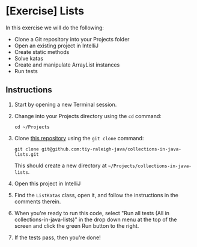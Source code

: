 # [Exercise] Lists

In this exercise we will do the following:

* Clone a Git repository into your Projects folder
* Open an existing project in IntelliJ
* Create static methods
* Solve katas
* Create and manipulate ArrayList instances
* Run tests

## Instructions

1. Start by opening a new Terminal session.

2. Change into your Projects directory using the `cd` command:

	`cd ~/Projects`

3. Clone [this repository](https://github.com/tiy-raleigh-java/collections-in-java-lists) using the `git clone` command:

	`git clone git@github.com:tiy-raleigh-java/collections-in-java-lists.git`

	This should create a new directory at `~/Projects/collections-in-java-lists`.

4. Open this project in IntelliJ

5. Find the `ListKatas` class, open it, and follow the instructions in the comments therein.

6. When you're ready to run this code, select "Run all tests (All in collections-in-java-lists)" in the drop down menu at the top of the screen and click the green Run button to the right.

7. If the tests pass, then you're done!